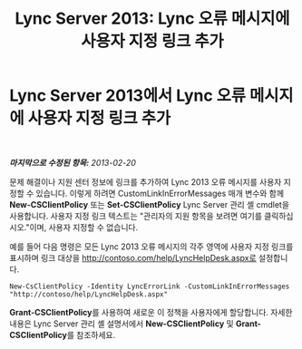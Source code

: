 ﻿---
title: 'Lync Server 2013: Lync 오류 메시지에 사용자 지정 링크 추가'
TOCTitle: Lync 오류 메시지에 사용자 지정 링크 추가
ms:assetid: de756088-fcc3-4e47-bde8-4fa4cc852fd1
ms:mtpsurl: https://technet.microsoft.com/ko-kr/library/Gg398979(v=OCS.15)
ms:contentKeyID: 52056975
ms.date: 08/10/2015
mtps_version: v=OCS.15
ms.translationtype: HT
---

# Lync Server 2013에서 Lync 오류 메시지에 사용자 지정 링크 추가

 

_**마지막으로 수정된 항목:** 2013-02-20_

문제 해결이나 지원 센터 정보에 링크를 추가하여 Lync 2013 오류 메시지를 사용자 지정할 수 있습니다. 이렇게 하려면 CustomLinkInErrorMessages 매개 변수와 함께 **New-CSClientPolicy** 또는 **Set-CSClientPolicy** Lync Server 관리 셸 cmdlet을 사용합니다. 사용자 지정 링크 텍스트는 "관리자의 지원 항목을 보려면 여기를 클릭하십시오."이며, 사용자 지정할 수 없습니다.

예를 들어 다음 명령은 모든 Lync 2013 오류 메시지의 각주 영역에 사용자 지정 링크를 표시하며 링크 대상을 http://contoso.com/help/LyncHelpDesk.aspx로 설정합니다.

    New-CsClientPolicy -Identity LyncErrorLink -CustomLinkInErrorMessages "http://contoso/help/LyncHelpDesk.aspx"

**Grant-CSClientPolicy**를 사용하여 새로운 이 정책을 사용자에게 할당합니다. 자세한 내용은 Lync Server 관리 셸 설명서에서 **New-CSClientPolicy** 및 **Grant-CSClientPolicy**를 참조하세요.

